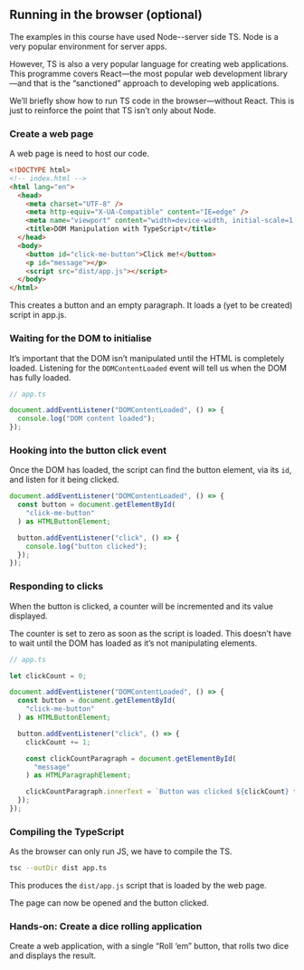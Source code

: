 ## Running in the browser (optional)

The examples in this course have used Node--server side TS. Node is a very popular environment for server apps.

However, TS is also a very popular language for creating web applications. This programme covers React—the most popular web development library—and that is the “sanctioned” approach to developing web applications.

We’ll briefly show how to run TS code in the browser—without React. This is just to reinforce the point that TS isn’t only about Node.

### Create a web page

A web page is need to host our code.

```html
<!DOCTYPE html>
<!-- index.html -->
<html lang="en">
  <head>
    <meta charset="UTF-8" />
    <meta http-equiv="X-UA-Compatible" content="IE=edge" />
    <meta name="viewport" content="width=device-width, initial-scale=1.0" />
    <title>DOM Manipulation with TypeScript</title>
  </head>
  <body>
    <button id="click-me-button">Click me!</button>
    <p id="message"></p>
    <script src="dist/app.js"></script>
  </body>
</html> 
```

This creates a button and an empty paragraph. It loads a (yet to be created) script in app.js.

### Waiting for the DOM to initialise

It’s important that the DOM isn’t manipulated until the HTML is completely loaded. Listening for the  `DOMContentLoaded` event will tell us when the DOM has fully loaded.

```ts
// app.ts

document.addEventListener("DOMContentLoaded", () => {
  console.log("DOM content loaded");
});
```

### Hooking into the button click event

Once the DOM has loaded, the script can find the button element, via its `id`, and listen for it being clicked.

```ts
document.addEventListener("DOMContentLoaded", () => {
  const button = document.getElementById(
    "click-me-button"
  ) as HTMLButtonElement;

  button.addEventListener("click", () => {
    console.log("button clicked");
  });
});
```

### Responding to clicks

When the button is clicked, a counter will be incremented and its value displayed.

The counter is set to zero as soon as the script is loaded. This doesn’t have to wait until the DOM has loaded as it’s not manipulating elements.

```ts
// app.ts

let clickCount = 0;

document.addEventListener("DOMContentLoaded", () => {
  const button = document.getElementById(
    "click-me-button"
  ) as HTMLButtonElement;

  button.addEventListener("click", () => {
    clickCount += 1;

    const clickCountParagraph = document.getElementById(
      "message"
    ) as HTMLParagraphElement;

    clickCountParagraph.innerText = `Button was clicked ${clickCount} time(s).`;
  });
});
```

### Compiling the TypeScript

As the browser can only run JS, we have to compile the TS.

```bash
tsc --outDir dist app.ts
```

This produces the `dist/app.js` script that is loaded by the web page. 

The page can now be opened and the button clicked.

### Hands-on: Create a dice rolling application

Create a web application, with a single “Roll ‘em” button, that rolls two dice and displays the result.